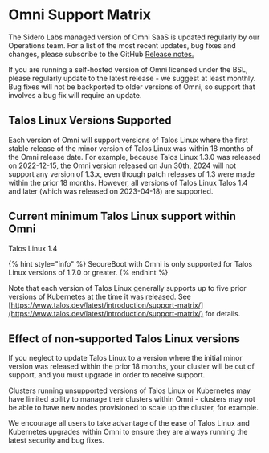 # Omni Support Matrix

The Sidero Labs managed version of Omni SaaS is updated regularly by our Operations team. For a list of the most recent updates, bug fixes and changes, please subscribe to the GitHub [Release notes.](https://github.com/siderolabs/omni/releases)

If you are running a self-hosted version of Omni licensed under the BSL, please regularly update to the latest release - we suggest at least monthly. Bug fixes will not be backported to older versions of Omni, so support that involves a bug fix will require an update.

## Talos Linux Versions Supported

Each version of Omni will support versions of Talos Linux where the first stable release of the minor version of Talos Linux was within 18 months of the Omni release date. For example, because Talos Linux 1.3.0 was released on 2022-12-15, the Omni version released on Jun 30th, 2024 will not support any version of 1.3.x, even though patch releases of 1.3 were made within the prior 18 months. However, all versions of Talos Linux Talos 1.4 and later (which was released on 2023-04-18) are supported.

## Current minimum Talos Linux support within Omni

Talos Linux 1.4

{% hint style="info" %}
SecureBoot with Omni is only supported for Talos Linux versions of 1.7.0 or greater.
{% endhint %}

Note that each version of Talos Linux generally supports up to five prior versions of Kubernetes at the time it was released. See [https://www.talos.dev/latest/introduction/support-matrix/](https://www.talos.dev/latest/introduction/support-matrix/) for details.

## Effect of non-supported Talos Linux versions

If you neglect to update Talos Linux to a version where the initial minor version was released within the prior 18 months, your cluster will be out of support, and you must upgrade in order to receive support.

Clusters running unsupported versions of Talos Linux or Kubernetes may have limited ability to manage their clusters within Omni - clusters may not be able to have new nodes provisioned to scale up the cluster, for example.

We encourage all users to take advantage of the ease of Talos Linux and Kubernetes upgrades within Omni to ensure they are always running the latest security and bug fixes.
